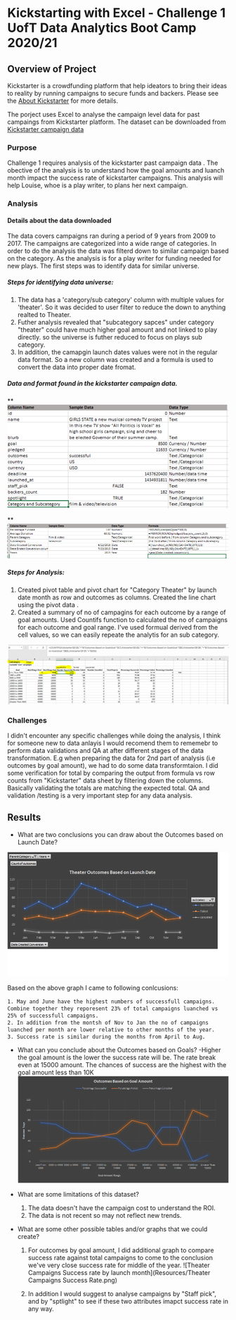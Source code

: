 # Kickstarting with Excel - Challenge 1 UofT Data Analytics Boot Camp 2020/21

## Overview of Project
Kickstarter is a crowdfunding platform that help ideators to bring their ideas to reality by running campaigns to secure funds and backers. 
Please see the [About Kickstarter](https://www.kickstarter.com/about?ref=global-footer) for more details.

The porject uses Excel to analyse the campaign level data for past campaings from  Kickstarter  platform.
The dataset can be downloaded from [Kickstarter campaign data](https://2u-data-curriculum-team.s3.amazonaws.com/dataviz-online/module_1/data-1-1-3-StarterBook.xlsx)

### Purpose
Challenge 1 requires analysis of the kickstarter past campaign data . The obective of the analysis is to understand how the goal amounts and luanch month impact the success rate of kickstarter campaigns. This analysis will help Louise, whoe is a play writer, to plans her next campaign.

### Analysis

#### Details about the data downloaded
The data covers campaigns ran during a period of 9 years from 2009 to 2017. The campaigns are categorized into a wide range of categories. In order to do the analysis the data was filterd down to similar campaign based on the category. As the analysis is for a play writer for funding needed for new plays. The first steps was to identify data for similar universe. 
##### Steps for identifying data universe:

1. The data has a 'category/sub category' column with multiple values for 'theater'. So it was decided to user filter to reduce the down to anything realted to Theater.
2. Futher analysis revealed that "subcategory sapces" under category "theater" could have much higher goal amount and not linked to play directly. so the universe is futher reduced to focus on plays sub category.
3. In addition, the camapgin launch dates values were not in the regular data format. So a new column was created and a formula is used to convert the data into proper date fromat. 

##### Data and format found in the kickstarter campaign data.
**![Data dictionary for campapign data](Resources/Kickstarter_campaign_data_dictionary.png)

**![Additional columns created for analysis](Resources/calculated_columns.png)

##### Steps for Analysis:

1. Created pivot table and pivot chart for "Category Theater" by launch date month as row and outcomes as columns. Created the line chart using the pivot data .
2. Created a summary of no of campagins for each outcome by a range of goal amounts. Used Countifs function to calculated the no of campaigns for each outcome and goal range. I've used formual derived from the cell values, so we can easily repeate the analytis for an sub category.

![Countifs screenshot](Resources/Countifs_for_analysis.png)

### Challenges

I didn't encounter any specific challenges while doing the analysis, I think for someone new to data anlayis I would recomend them to rememebr to perform data validations and QA at after different stages of the data transformation.
E.g when preparing the data for 2nd part of analysis (i.e outcomes by goal amount), we had to do some data transformtaion. I did some verification for total by comparing the output from formula vs  row counts from "Kickstarter" data sheet by filtering down the columns. Basically validating the totals are matching the expected total.
QA and validation /testing is a very important step for any data analysis.

## Results

- What are two conclusions you can draw about the Outcomes based on Launch Date?

![Theater Campaign Outcomes by Launch Date](Resources/Theater_Outcomes_vs_Launch.png)

  Based on the above graph I came to following conlcusions:
  
    1. May and June have the highest numbers of successfull campaigns. Combine together they reporesent 23% of total campaigns luanched vs 25% of successfull campaigns.
    2. In addition from the montsh of Nov to Jan the no of campaigns luanched per month are lower relative to other months of the year. 
    3. Success rate is similar during the months from April to Aug. 


- What can you conclude about the Outcomes based on Goals?
  -Higher the goal amount is the lower the success rate will be. The rate break even at 15000 amount. The chances of success are the highest with the goal amount less than 10K
  ![Theater Campaigns outcomes by Goal Ampunt](Resources/Outcomes_vs_Goals.png)
  
- What are some limitations of this dataset?
  1. The data doesn't have the campaign cost to understand the ROI.
  2. The data is not recent so may not reflect new trends.
  
- What are some other possible tables and/or graphs that we could create?
  1. For outcomes by goal amount, I did additional graph to compare success rate against total campaigns to come to the conclusion we've very close success rate for middle of the year.
  ![Theater Campaigns Success rate by launch month](Resources/Theater Campaigns Success Rate.png)
  
  2. In addition I would suggest to analyse campaigns by "Staff pick", and by "sptlight" to see if these two attributes imapct success rate in any way.
  
